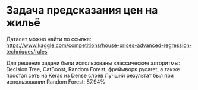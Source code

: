 # Задача предсказания цен на жильё

Датасет можно найти по ссылке: https://www.kaggle.com/competitions/house-prices-advanced-regression-techniques/rules

Для решения задачи были использованы классические алгоритмы: Decision Tree, CatBoost, Random Forest, фреймворк pycaret, а также простая сеть на Keras из Dense слоёв
Лучший результат был при использовании Random Forest: 87.94%
